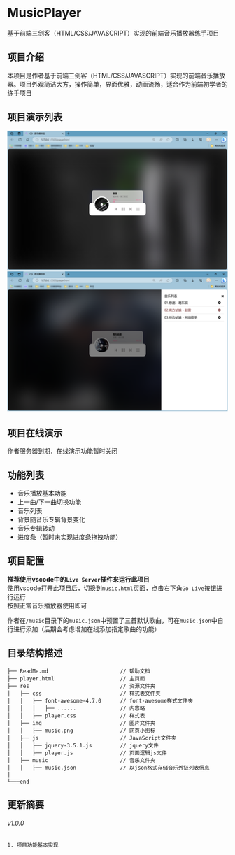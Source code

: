 # MusicPlayer
基于前端三剑客（HTML/CSS/JAVASCRIPT）实现的前端音乐播放器练手项目

## 项目介绍
本项目是作者基于前端三剑客（HTML/CSS/JAVASCRIPT）实现的前端音乐播放器。项目外观简洁大方，操作简单，界面优雅，动画流畅，适合作为前端初学者的练手项目

## 项目演示列表
![主页面](./preview/1.png "主页面")  
![音乐列表](./preview/2.png "音乐列表")

## 项目在线演示
作者服务器到期，在线演示功能暂时关闭

## 功能列表
- 音乐播放基本功能
- 上一曲/下一曲切换功能
- 音乐列表
- 背景随音乐专辑背景变化
- 音乐专辑转动
- 进度条（暂时未实现进度条拖拽功能）

## 项目配置
**推荐使用vscode中的`Live Server`插件来运行此项目**  
使用vscode打开此项目后，切换到`music.html`页面，点击右下角`Go Live`按钮进行运行  
按照正常音乐播放器使用即可

作者在`/music`目录下的`music.json`中预置了三首默认歌曲，可在`music.json`中自行进行添加（后期会考虑增加在线添加指定歌曲的功能）  

## 目录结构描述

    ├── ReadMe.md                       // 帮助文档
    ├── player.html                     // 主页面
    ├── res                             // 资源文件夹
    │   ├── css                         // 样式表文件夹
    │   │   ├── font-awesome-4.7.0      // font-awesome样式文件夹
    │   │   │   ├── ......              // 内容略
    │   │   ├── player.css              // 样式表
    │   ├── img                         // 图片文件夹
    │   │   ├── music.png               // 网页小图标
    │   ├── js                          // JavaScript文件夹
    │   │   ├── jquery-3.5.1.js         // jquery文件
    │   │   ├── player.js               // 页面逻辑js文件
    │   ├── music                       // 音乐文件夹
    │   │   ├── music.json              // 以json格式存储音乐外链列表信息
    │
    └───end             

## 更新摘要
###### v1.0.0
    1. 项目功能基本实现